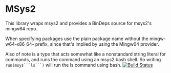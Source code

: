 # MSys2
This library wraps msys2 and provides a BinDeps source for
msys2's mingw64 repo.

When specifying packages use the plain package name without
the mingw-w64-x86_64- prefix, since that's implied by using
the Mingw64 provider.

Also of note is a type that acts somewhat like a nonstandard
string literal for commands, and runs the command using an msys2
bash shell. So writing `run(msys```ls```)` will run the ls command
using bash.
[![Build Status](https://travis-ci.org/barcharcraz/MSys2.jl.svg?branch=master)](https://travis-ci.org/barcharcraz/MSys2.jl)
